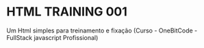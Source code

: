 # HTML TRAINING 001
Um Html simples para treinamento e fixação (Curso - OneBitCode - FullStack javascript Profissional)
